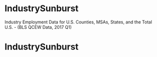 # IndustrySunburst
Industry Employment Data for U.S. Counties, MSAs, States, and the Total U.S. - (BLS QCEW Data, 2017 Q1)
# IndustrySunburst
